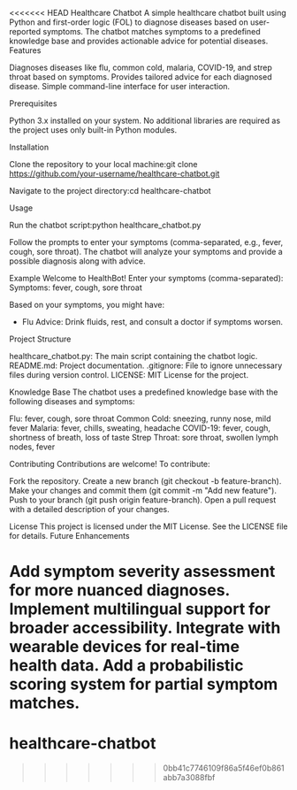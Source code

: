 <<<<<<< HEAD
Healthcare Chatbot
A simple healthcare chatbot built using Python and first-order logic (FOL) to diagnose diseases based on user-reported symptoms. The chatbot matches symptoms to a predefined knowledge base and provides actionable advice for potential diseases.
Features

Diagnoses diseases like flu, common cold, malaria, COVID-19, and strep throat based on symptoms.
Provides tailored advice for each diagnosed disease.
Simple command-line interface for user interaction.

Prerequisites

Python 3.x installed on your system.
No additional libraries are required as the project uses only built-in Python modules.

Installation

Clone the repository to your local machine:git clone https://github.com/your-username/healthcare-chatbot.git


Navigate to the project directory:cd healthcare-chatbot



Usage

Run the chatbot script:python healthcare_chatbot.py


Follow the prompts to enter your symptoms (comma-separated, e.g., fever, cough, sore throat).
The chatbot will analyze your symptoms and provide a possible diagnosis along with advice.

Example
Welcome to HealthBot!
Enter your symptoms (comma-separated):
Symptoms: fever, cough, sore throat

Based on your symptoms, you might have:
- Flu
  Advice: Drink fluids, rest, and consult a doctor if symptoms worsen.

Project Structure

healthcare_chatbot.py: The main script containing the chatbot logic.
README.md: Project documentation.
.gitignore: File to ignore unnecessary files during version control.
LICENSE: MIT License for the project.

Knowledge Base
The chatbot uses a predefined knowledge base with the following diseases and symptoms:

Flu: fever, cough, sore throat
Common Cold: sneezing, runny nose, mild fever
Malaria: fever, chills, sweating, headache
COVID-19: fever, cough, shortness of breath, loss of taste
Strep Throat: sore throat, swollen lymph nodes, fever

Contributing
Contributions are welcome! To contribute:

Fork the repository.
Create a new branch (git checkout -b feature-branch).
Make your changes and commit them (git commit -m "Add new feature").
Push to your branch (git push origin feature-branch).
Open a pull request with a detailed description of your changes.

License
This project is licensed under the MIT License. See the LICENSE file for details.
Future Enhancements

Add symptom severity assessment for more nuanced diagnoses.
Implement multilingual support for broader accessibility.
Integrate with wearable devices for real-time health data.
Add a probabilistic scoring system for partial symptom matches.
=======
# healthcare-chatbot
>>>>>>> 0bb41c7746109f86a5f46ef0b861abb7a3088fbf
